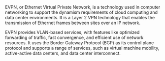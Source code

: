 EVPN, or Ethernet Virtual Private Network, is a technology used in computer networking to support the dynamism requirements of cloud computing and data center environments. It is a Layer 2 VPN technology that enables the transmission of Ethernet frames between sites over an IP network. 

EVPN provides VLAN-based services, with features like optimized forwarding of traffic, fast convergence, and efficient use of network resources. It uses the Border Gateway Protocol (BGP) as its control plane protocol and supports a range of services, such as virtual machine mobility, active-active data centers, and data center interconnect.
